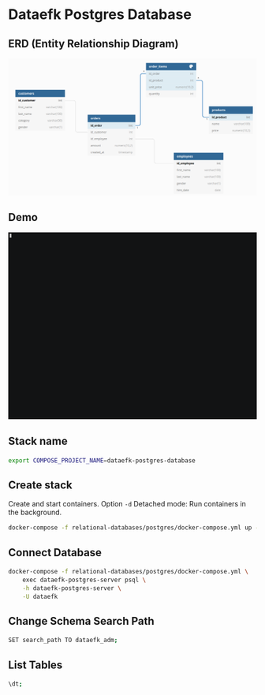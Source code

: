 # Dataefk Postgres Database

## ERD (Entity Relationship Diagram)

![entity-relationship-diagram](https://github.com/dataefk/database-fundamentals/blob/develop/assets/images/entity-relationship-diagram-dataefk-postgres.png)

## Demo

[![asciicast](https://github.com/dataefk/database-fundamentals/blob/develop/assets/gifs/dataefk-postgres-database.gif)](https://asciinema.org/a/358218)

## Stack name

```bash
export COMPOSE_PROJECT_NAME=dataefk-postgres-database
```

## Create stack

Create and start containers. Option `-d` Detached mode: Run containers in the background.

```bash
docker-compose -f relational-databases/postgres/docker-compose.yml up -d
```

## Connect Database

```bash
docker-compose -f relational-databases/postgres/docker-compose.yml \
    exec dataefk-postgres-server psql \
    -h dataefk-postgres-server \
    -U dataefk
```

## Change Schema Search Path

```bash
SET search_path TO dataefk_adm;
```

## List Tables

```bash
\dt;
```
